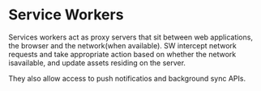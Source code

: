 
# Service Workers

Services workers act as proxy servers that sit between web applications, the browser and the network(when available). SW intercept network requests and take appropriate action based on whether the network isavailable, and update assets residing on the server.

They also allow access to push notificatios and background sync APIs.